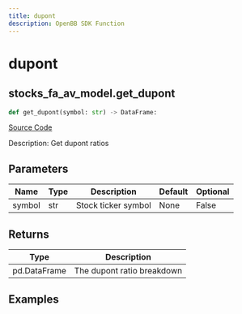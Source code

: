 ```yaml
---
title: dupont
description: OpenBB SDK Function
---
```


# dupont

## stocks_fa_av_model.get_dupont

```python title='openbb_terminal/stocks/fundamental_analysis/av_model.py'
def get_dupont(symbol: str) -> DataFrame:
```
[Source Code](https://github.com/OpenBB-finance/OpenBBTerminal/tree/main/openbb_terminal/stocks/fundamental_analysis/av_model.py#L712)

Description: Get dupont ratios

## Parameters

| Name | Type | Description | Default | Optional |
| ---- | ---- | ----------- | ------- | -------- |
| symbol | str | Stock ticker symbol | None | False |

## Returns

| Type | Description |
| ---- | ----------- |
| pd.DataFrame | The dupont ratio breakdown |

## Examples

